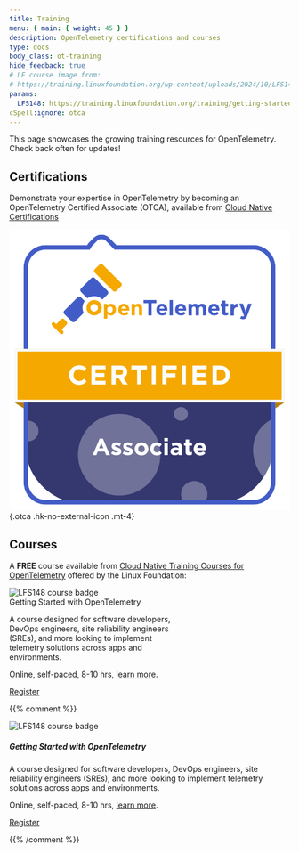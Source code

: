 ```yaml
---
title: Training
menu: { main: { weight: 45 } }
description: OpenTelemetry certifications and courses
type: docs
body_class: ot-training
hide_feedback: true
# LF course image from:
# https://training.linuxfoundation.org/wp-content/uploads/2024/10/LFS148-Course-Badge-300x300.png
params:
  LFS148: https://training.linuxfoundation.org/training/getting-started-with-opentelemetry-lfs148/
cSpell:ignore: otca
---
```


This page showcases the growing training resources for OpenTelemetry. Check back
often for updates!

## Certifications

Demonstrate your expertise in OpenTelemetry by becoming an OpenTelemetry
Certified Associate (OTCA), available from [Cloud Native Certifications][]

<!-- prettier-ignore -->
[![OTCA badge]][OTCA certification]
{.otca .hk-no-external-icon .mt-4}

[Cloud Native Certifications]: https://www.cncf.io/training/certification/
[OTCA badge]: lft-badge-opentelemetry-associate2.svg
[OTCA certification]: https://www.cncf.io/training/certification/otca/

## Courses

A **FREE** course available from [Cloud Native Training Courses for
OpenTelemetry][CNTCOT] offered by the Linux Foundation:

<div class="card p-1 m-auto mt-5 mb-5" style="width: 20rem">
  <img src="LFS148-Course-Badge-300x300.avif"
    class="img-initial pt-3 pb-3 w-75 m-auto"
    alt="LFS148 course badge">
  <div class="card-body ps-4 pe-4 bg-light-subtle">
    <div class="h5 card-title">Getting Started with OpenTelemetry</div>
    <p class="card-text">
      A course designed for software developers, DevOps engineers, site reliability engineers (SREs), and more looking to implement telemetry solutions across apps and environments.
    </p>
    <p class="card-text text-body-secondary small">
      Online, self-paced, 8-10 hrs,
      <a href="{{% param LFS148 %}}">learn more</a>.
    </p>
    <p class="text-center m-0">
      <a href="{{% param LFS148 %}}" target="_blank" rel="noopener" class="btn btn-primary ">
        Register
      </a>
    </p>
  </div>
</div>

[CNTCOT]: https://www.cncf.io/training/courses/?_sft_lf-project=opentelemetry

{{% comment %}}

<!-- Alternative design. Keeping for possible use later -->

<div class="card mb-3" style="max-width: 540px; margin: auto">
  <div class="row p-2">
    <div class="col-md-5 d-flex align-items-center">
      <img src="LFS148-Course-Badge-300x300.avif"
        class="img-initial m-auto"
        alt="LFS148 course badge">
    </div>
    <div class="col-md-7">
      <div class="card-body p-3">
        <h5 class="card-title">Getting Started with OpenTelemetry</h5>
        <p class="card-text">
          A course designed for software developers, DevOps engineers, site reliability engineers (SREs), and more looking to implement telemetry solutions across apps and environments.
        </p>
        <p class="card-text text-body-secondary small">
          Online, self-paced, 8-10 hrs,
          <a href="{{% param LFS148 %}}">learn more</a>.
        </p>
        <p class="text-center w-100">
          <a href="{{% param LFS148 %}}" target="_blank" rel="noopener" class="btn btn-primary ">
            Register
          </a>
        </p>
      </div>
    </div>
  </div>
</div>

{{% /comment %}}
